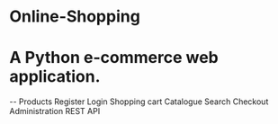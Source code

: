 # Online-Shopping
# A Python e-commerce web application.

-- Products
Register
Login
Shopping cart
Catalogue
Search
Checkout
Administration
REST API
